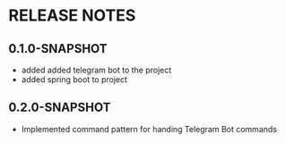 # RELEASE NOTES

## 0.1.0-SNAPSHOT
* added added telegram bot to the project
* added spring boot to project

## 0.2.0-SNAPSHOT
* Implemented command pattern for handing Telegram Bot commands